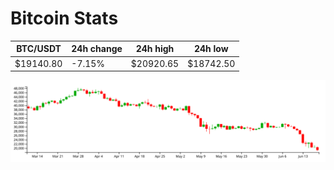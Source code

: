# Bitcoin Stats

BTC/USDT|24h change|24h high|24h low|
|---|---|---|---|
|$19140.80|-7.15%|$20920.65|$18742.50|

<img src="./chart.svg">
